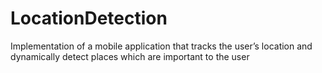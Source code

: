 # LocationDetection
Implementation of a mobile application that tracks the user’s location and dynamically detect places which are important to the user
